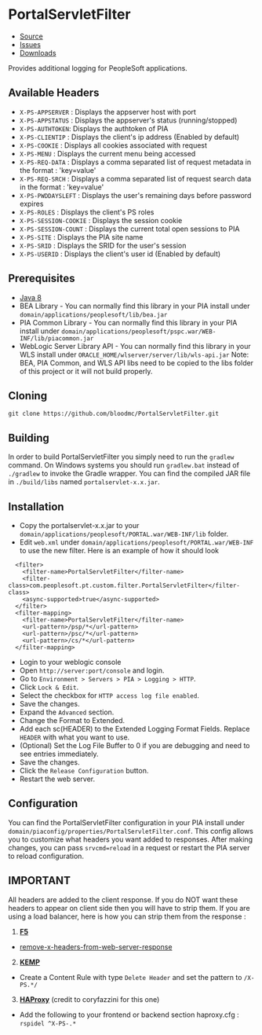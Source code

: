 # PortalServletFilter

* [Source]
* [Issues]
* [Downloads]

Provides additional logging for PeopleSoft applications.

## Available Headers
* `X-PS-APPSERVER` : Displays the appserver host with port
* `X-PS-APPSTATUS` : Displays the appserver's status (running/stopped)
* `X-PS-AUTHTOKEN`: Displays the authtoken of PIA
* `X-PS-CLIENTIP` : Displays the client's ip address (Enabled by default)
* `X-PS-COOKIE` : Displays all cookies associated with request
* `X-PS-MENU` : Displays the current menu being accessed
* `X-PS-REQ-DATA` : Displays a comma separated list of request metadata in the format : 'key=value'
* `X-PS-REQ-SRCH` : Displays a comma separated list of request search data in the format : 'key=value'
* `X-PS-PWDDAYSLEFT` : Displays the user's remaining days before password expires
* `X-PS-ROLES` : Displays the client's PS roles
* `X-PS-SESSION-COOKIE` : Displays the session cookie
* `X-PS-SESSION-COUNT` : Displays the current total open sessions to PIA
* `X-PS-SITE` : Displays the PIA site name
* `X-PS-SRID` : Displays the SRID for the user's session
* `X-PS-USERID` : Displays the client's user id (Enabled by default)

## Prerequisites
* [Java 8]
* BEA Library - You can normally find this library in your PIA install under `domain/applications/peoplesoft/lib/bea.jar`
* PIA Common Library - You can normally find this library in your PIA install under `domain/applications/peoplesoft/pspc.war/WEB-INF/lib/piacommon.jar`
* WebLogic Server Library API - You can normally find this library in your WLS install under `ORACLE_HOME/wlserver/server/lib/wls-api.jar`
Note: BEA, PIA Common, and WLS API libs need to be copied to the libs folder of this project or it will not build properly.

## Cloning

`git clone https://github.com/bloodmc/PortalServletFilter.git`

## Building
In order to build PortalServletFilter you simply need to run the `gradlew` command. On Windows systems you should run `gradlew.bat` instead of `./gradlew` to invoke the Gradle wrapper. You can find the compiled JAR file in `./build/libs` named `portalservlet-x.x.jar`.

## Installation
* Copy the portalservlet-x.x.jar to your `domain/applications/peoplesoft/PORTAL.war/WEB-INF/lib` folder.
* Edit `web.xml` under `domain/applications/peoplesoft/PORTAL.war/WEB-INF` to use the new filter.
Here is an example of how it should look
```
  <filter>
    <filter-name>PortalServletFilter</filter-name>
    <filter-class>com.peoplesoft.pt.custom.filter.PortalServletFilter</filter-class>
    <async-supported>true</async-supported>
  </filter>
  <filter-mapping>
    <filter-name>PortalServletFilter</filter-name>
    <url-pattern>/psp/*</url-pattern>
    <url-pattern>/psc/*</url-pattern>
    <url-pattern>/cs/*</url-pattern>
  </filter-mapping>
```
* Login to your weblogic console
* Open `http://server:port/console` and login.
* Go to `Environment > Servers > PIA > Logging > HTTP`.
* Click `Lock & Edit`.
* Select the checkbox for `HTTP access log file enabled`.
* Save the changes.
* Expand the `Advanced` section.
* Change the Format to Extended.
* Add each sc(HEADER) to the Extended Logging Format Fields. Replace `HEADER` with what you want to use.
* (Optional) Set the Log File Buffer to 0 if you are debugging and need to see entries immediately.
* Save the changes.
* Click the `Release Configuration` button.
* Restart the web server.

## Configuration
You can find the PortalServletFilter configuration in your PIA install under `domain/piaconfig/properties/PortalServletFilter.conf`.
This config allows you to customize what headers you want added to responses. After making changes, you can pass `srvcmd=reload` in a request or restart the PIA server to reload configuration.

## IMPORTANT
All headers are added to the client response. If you do NOT want these headers to appear on client side then you will have to strip them. 
If you are using a load balancer, here is how you can strip them from the response : 

1. **[F5]**
* [remove-x-headers-from-web-server-response](https://devcentral.f5.com/codeshare/remove-x-headers-from-web-server-response)

2. **[KEMP]**
* Create a Content Rule with type `Delete Header` and set the pattern to `/X-PS.*/`

3. **[HAProxy]** (credit to coryfazzini for this one)
* Add the following to your frontend or backend section haproxy.cfg : `rspidel ^X-PS-.*`

[Source]: https://github.com/bloodmc/PortalServletFilter
[Issues]: https://github.com/bloodmc/PortalServletFilter/issues
[Downloads]: https://github.com/bloodmc/PortalServletFilter/releases
[Java 8]: http://java.oracle.com
[F5]: https://f5.com/glossary/load-balancer
[KEMP]: https://kemptechnologies.com/load-balancer/
[HAProxy]: https://www.haproxy.org/